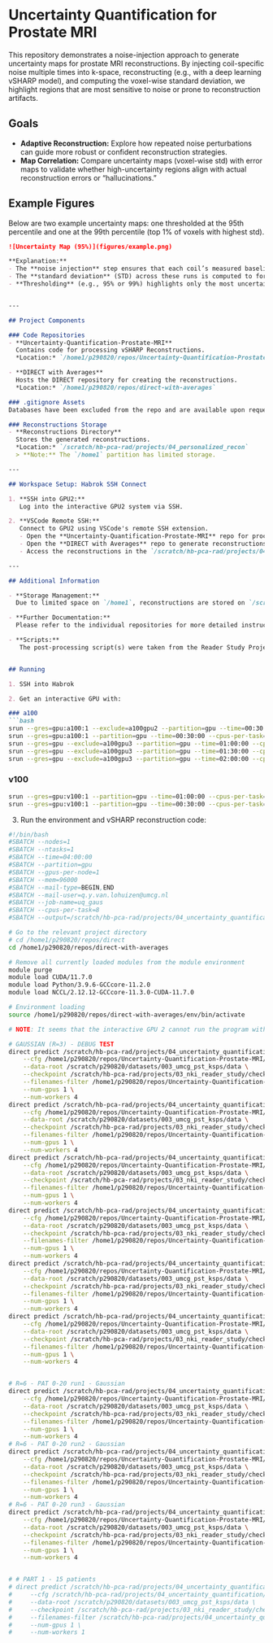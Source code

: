 
# Uncertainty Quantification for Prostate MRI

This repository demonstrates a noise-injection approach to generate uncertainty maps for prostate MRI reconstructions. By injecting coil-specific noise multiple times into k-space, reconstructing (e.g., with a deep learning vSHARP model), and computing the voxel-wise standard deviation, we highlight regions that are most sensitive to noise or prone to reconstruction artifacts.

## Goals
- **Adaptive Reconstruction:** Explore how repeated noise perturbations can guide more robust or confident reconstruction strategies.  
- **Map Correlation:** Compare uncertainty maps (voxel-wise std) with error maps to validate whether high-uncertainty regions align with actual reconstruction errors or “hallucinations.”

## Example Figures
Below are two example uncertainty maps: one thresholded at the 95th percentile and one at the 99th percentile (top 1% of voxels with highest std).

```markdown
![Uncertainty Map (95%)](figures/example.png)

**Explanation:**
- The **noise injection** step ensures that each coil’s measured baseline noise is scaled and added to the k-space in multiple Monte Carlo runs.  
- The **standard deviation** (STD) across these runs is computed to form the uncertainty map.  
- **Thresholding** (e.g., 95% or 99%) highlights only the most uncertain voxels, which can help focus on critical regions for further analysis or clinical review.


---

## Project Components

### Code Repositories
- **Uncertainty-Quantification-Prostate-MRI**  
  Contains code for processing vSHARP Reconstructions.  
  *Location:* `/home1/p290820/repos/Uncertainty-Quantification-Prostate-MRI`

- **DIRECT with Averages**  
  Hosts the DIRECT repository for creating the reconstructions.  
  *Location:* `/home1/p290820/repos/direct-with-averages`

### .gitignore Assets
Databases have been excluded from the repo and are available upon request.

### Reconstructions Storage
- **Reconstructions Directory**  
  Stores the generated reconstructions.  
  *Location:* `/scratch/hb-pca-rad/projects/04_personalized_recon`  
  > **Note:** The `/home1` partition has limited storage.

---

## Workspace Setup: Habrok SSH Connect

1. **SSH into GPU2:**  
   Log into the interactive GPU2 system via SSH.

2. **VSCode Remote SSH:**  
   Connect to GPU2 using VSCode's remote SSH extension.
   - Open the **Uncertainty-Quantification-Prostate-MRI** repo for processing vSHARP Reconstructions.
   - Open the **DIRECT with Averages** repo to generate reconstructions.
   - Access the reconstructions in the `/scratch/hb-pca-rad/projects/04_personalized_recon` directory.

---

## Additional Information

- **Storage Management:**  
  Due to limited space on `/home1`, reconstructions are stored on `/scratch`.

- **Further Documentation:**  
  Please refer to the individual repositories for more detailed instructions on usage and configuration.

- **Scripts:**
   The post-processing script(s) were taken from the Reader Study Project within the Repository: direct-with-averages


## Running

1. SSH into Habrok

2. Get an interactive GPU with:

### a100
```bash
srun --gres=gpu:a100:1 --exclude=a100gpu2 --partition=gpu --time=00:30:00 --cpus-per-task=8 --mem=64000 --pty /bin/bash
srun --gres=gpu:a100:1 --partition=gpu --time=00:30:00 --cpus-per-task=8 --mem=64000 --pty /bin/bash
srun --gres=gpu --exclude=a100gpu3 --partition=gpu --time=01:00:00 --cpus-per-task=12 --mem=64000 --pty /bin/bash
srun --gres=gpu --exclude=a100gpu3 --partition=gpu --time=01:30:00 --cpus-per-task=12 --mem=64000 --pty /bin/bash
srun --gres=gpu --exclude=a100gpu3 --partition=gpu --time=02:00:00 --cpus-per-task=12 --mem=64000 --pty /bin/bash
```

### v100
```bash
srun --gres=gpu:v100:1 --partition=gpu --time=01:00:00 --cpus-per-task=8 --mem=64000 --pty /bin/bash
srun --gres=gpu:v100:1 --partition=gpu --time=00:30:00 --cpus-per-task=8 --mem=32000 --pty /bin/bash
```

3. Run the environment and vSHARP reconstruction code:
```bash
#!/bin/bash
#SBATCH --nodes=1
#SBATCH --ntasks=1
#SBATCH --time=04:00:00
#SBATCH --partition=gpu
#SBATCH --gpus-per-node=1
#SBATCH --mem=96000
#SBATCH --mail-type=BEGIN,END
#SBATCH --mail-user=q.y.van.lohuizen@umcg.nl
#SBATCH --job-name=uq_gaus
#SBATCH --cpus-per-task=8
#SBATCH --output=/scratch/hb-pca-rad/projects/04_uncertainty_quantification/logs/job-%j_inf_vshp_gauss.log

# Go to the relevant project directory
# cd /home1/p290820/repos/direct
cd /home1/p290820/repos/direct-with-averages

# Remove all currently loaded modules from the module environment
module purge
module load CUDA/11.7.0
module load Python/3.9.6-GCCcore-11.2.0
module load NCCL/2.12.12-GCCcore-11.3.0-CUDA-11.7.0

# Environment loading
source /home1/p290820/repos/direct-with-averages/env/bin/activate

# NOTE: It seems that the interactive GPU 2 cannot run the program with multi treading, but requesting another GPU works fine.

# GAUSSIAN (R=3) - DEBUG TEST
direct predict /scratch/hb-pca-rad/projects/04_uncertainty_quantification/gaussian/recons_3x \
    --cfg /home1/p290820/repos/Uncertainty-Quantification-Prostate-MRI/configs/vsharp/vsharp_r3_gaussian.yaml \
    --data-root /scratch/p290820/datasets/003_umcg_pst_ksps/data \
    --checkpoint /scratch/hb-pca-rad/projects/03_nki_reader_study/checkpoints/model_152000.pt \
    --filenames-filter /home1/p290820/repos/Uncertainty-Quantification-Prostate-MRI/lists/split_by_20/umcg_0001_0172_1_t19.lst \
    --num-gpus 1 \
    --num-workers 4
direct predict /scratch/hb-pca-rad/projects/04_uncertainty_quantification/gaussian/recons_3x \
    --cfg /home1/p290820/repos/Uncertainty-Quantification-Prostate-MRI/configs/vsharp/vsharp_r3_gaussian.yaml \
    --data-root /scratch/p290820/datasets/003_umcg_pst_ksps/data \
    --checkpoint /scratch/hb-pca-rad/projects/03_nki_reader_study/checkpoints/model_152000.pt \
    --filenames-filter /home1/p290820/repos/Uncertainty-Quantification-Prostate-MRI/lists/split_by_20/umcg_0001_0172_1_t19.lst \
    --num-gpus 1 \
    --num-workers 4
direct predict /scratch/hb-pca-rad/projects/04_uncertainty_quantification/gaussian/recons_3x \
    --cfg /home1/p290820/repos/Uncertainty-Quantification-Prostate-MRI/configs/vsharp/vsharp_r3_gaussian.yaml \
    --data-root /scratch/p290820/datasets/003_umcg_pst_ksps/data \
    --checkpoint /scratch/hb-pca-rad/projects/03_nki_reader_study/checkpoints/model_152000.pt \
    --filenames-filter /home1/p290820/repos/Uncertainty-Quantification-Prostate-MRI/lists/split_by_20/umcg_0001_0172_1_t19.lst \
    --num-gpus 1 \
    --num-workers 4
direct predict /scratch/hb-pca-rad/projects/04_uncertainty_quantification/gaussian/recons_3x \
    --cfg /home1/p290820/repos/Uncertainty-Quantification-Prostate-MRI/configs/vsharp/vsharp_r3_gaussian.yaml \
    --data-root /scratch/p290820/datasets/003_umcg_pst_ksps/data \
    --checkpoint /scratch/hb-pca-rad/projects/03_nki_reader_study/checkpoints/model_152000.pt \
    --filenames-filter /home1/p290820/repos/Uncertainty-Quantification-Prostate-MRI/lists/split_by_20/umcg_0001_0172_1_t19.lst \
    --num-gpus 1 \
    --num-workers 4
direct predict /scratch/hb-pca-rad/projects/04_uncertainty_quantification/gaussian/recons_3x \
    --cfg /home1/p290820/repos/Uncertainty-Quantification-Prostate-MRI/configs/vsharp/vsharp_r3_gaussian.yaml \
    --data-root /scratch/p290820/datasets/003_umcg_pst_ksps/data \
    --checkpoint /scratch/hb-pca-rad/projects/03_nki_reader_study/checkpoints/model_152000.pt \
    --filenames-filter /home1/p290820/repos/Uncertainty-Quantification-Prostate-MRI/lists/split_by_20/umcg_0001_0172_1_t19.lst \
    --num-gpus 1 \
    --num-workers 4
direct predict /scratch/hb-pca-rad/projects/04_uncertainty_quantification/gaussian/recons_3x \
    --cfg /home1/p290820/repos/Uncertainty-Quantification-Prostate-MRI/configs/vsharp/vsharp_r3_gaussian.yaml \
    --data-root /scratch/p290820/datasets/003_umcg_pst_ksps/data \
    --checkpoint /scratch/hb-pca-rad/projects/03_nki_reader_study/checkpoints/model_152000.pt \
    --filenames-filter /home1/p290820/repos/Uncertainty-Quantification-Prostate-MRI/lists/split_by_20/umcg_0001_0172_1_t19.lst \
    --num-gpus 1 \
    --num-workers 4


# R=6 - PAT 0-20 run1 - Gaussian
direct predict /scratch/hb-pca-rad/projects/04_uncertainty_quantification/gaussian/recons_6x \
    --cfg /home1/p290820/repos/Uncertainty-Quantification-Prostate-MRI/configs/vsharp/vsharp_r6_gaussian.yaml \
    --data-root /scratch/p290820/datasets/003_umcg_pst_ksps/data \
    --checkpoint /scratch/hb-pca-rad/projects/03_nki_reader_study/checkpoints/model_152000.pt \
    --filenames-filter /home1/p290820/repos/Uncertainty-Quantification-Prostate-MRI/lists/split_by_20/umcg_0001_0172_1_t19.lst \
    --num-gpus 1 \
    --num-workers 4
# R=6 - PAT 0-20 run2 - Gaussian
direct predict /scratch/hb-pca-rad/projects/04_uncertainty_quantification/gaussian/recons_6x \
    --cfg /home1/p290820/repos/Uncertainty-Quantification-Prostate-MRI/configs/vsharp/vsharp_r6_gaussian.yaml \
    --data-root /scratch/p290820/datasets/003_umcg_pst_ksps/data \
    --checkpoint /scratch/hb-pca-rad/projects/03_nki_reader_study/checkpoints/model_152000.pt \
    --filenames-filter /home1/p290820/repos/Uncertainty-Quantification-Prostate-MRI/lists/split_by_20/umcg_0001_0172_1_t19.lst \
    --num-gpus 1 \
    --num-workers 4
# R=6 - PAT 0-20 run3 - Gaussian
direct predict /scratch/hb-pca-rad/projects/04_uncertainty_quantification/gaussian/recons_6x \
    --cfg /home1/p290820/repos/Uncertainty-Quantification-Prostate-MRI/configs/vsharp/vsharp_r6_gaussian.yaml \
    --data-root /scratch/p290820/datasets/003_umcg_pst_ksps/data \
    --checkpoint /scratch/hb-pca-rad/projects/03_nki_reader_study/checkpoints/model_152000.pt \
    --filenames-filter /home1/p290820/repos/Uncertainty-Quantification-Prostate-MRI/lists/split_by_20/umcg_0001_0172_1_t19.lst \
    --num-gpus 1 \
    --num-workers 4


# # PART 1 - 15 patients
# direct predict /scratch/hb-pca-rad/projects/04_uncertainty_quantification/reconstructions/debug \
#     --cfg /scratch/hb-pca-rad/projects/04_uncertainty_quantification/configs/vsharp_r_all_debug.yaml \
#     --data-root /scratch/p290820/datasets/003_umcg_pst_ksps/data \
#     --checkpoint /scratch/hb-pca-rad/projects/03_nki_reader_study/checkpoints/model_152000.pt \
#     --filenames-filter /scratch/hb-pca-rad/projects/04_uncertainty_quantification/lists/split_by_15/umcg_0001_0172_1.lst \
#     --num-gpus 1 \
#     --num-workers 1
```
